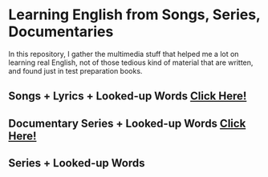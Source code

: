 # Learning English from Songs, Series, Documentaries
In this repository, I gather the multimedia stuff that helped me a lot on learning real English, not of those tedious kind of material that are written, and found just in test preparation books.

## Songs + Lyrics + Looked-up Words [Click Here!](Songs/Songs.md)
## Documentary Series + Looked-up Words [Click Here!](Documentaries/documentaries.md)
## Series + Looked-up Words